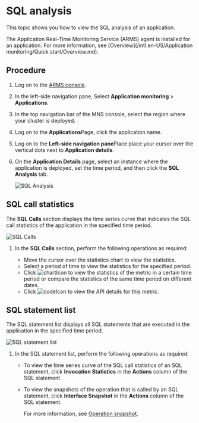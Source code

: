 # SQL analysis

This topic shows you how to view the SQL analysis of an application.

The Application Real-Time Monitoring Service \(ARMS\) agent is installed for an application. For more information, see [Overview](/intl.en-US/Application monitoring/Quick start/Overview.md).

## Procedure

1.  Log on to the [ARMS console](https://arms-ap-southeast-1.console.aliyun.com/#/home).

2.  In the left-side navigation pane, Select **Application monitoring** \> **Applications**.

3.  In the top navigation bar of the MNS console, select the region where your cluster is deployed.

4.  Log on to the **Applications**Page, click the application name.

5.  Log on to the **Left-side navigation pane**Place place your cursor over the vertical dots next to **Application details**.

6.  On the **Application Details** page, select an instance where the application is deployed, set the time period, and then click the **SQL Analysis** tab.

    ![SQL Analysis](https://static-aliyun-doc.oss-accelerate.aliyuncs.com/assets/img/en-US/6625424161/p230688.png)


## SQL call statistics

The **SQL Calls** section displays the time series curve that indicates the SQL call statistics of the application in the specified time period.

![SQL Calls](https://static-aliyun-doc.oss-accelerate.aliyuncs.com/assets/img/en-US/7625424161/p232883.png)

1.  In the **SQL Calls** section, perform the following operations as required:

    -   Move the cursor over the statistics chart to view the statistics.
    -   Select a period of time to view the statistics for the specified period.
    -   Click ![chart](../images/p230753.png)Icon to view the statistics of the metric in a certain time period or compare the statistics of the same time period on different dates.
    -   Click ![code](../images/p230759.png)Icon to view the API details for this metric.

## SQL statement list

The SQL statement list displays all SQL statements that are executed in the application in the specified time period.

![SQL statement list](https://static-aliyun-doc.oss-accelerate.aliyuncs.com/assets/img/en-US/7625424161/p235824.png)

1.  In the SQL statement list, perform the following operations as required:

    -   To view the time series curve of the SQL call statistics of an SQL statement, click **Invocation Statistics** in the **Actions** column of the SQL statement.
    -   To view the snapshots of the operation that is called by an SQL statement, click **Interface Snapshot** in the **Actions** column of the SQL statement.

        For more information, see [Operation snapshot]().



